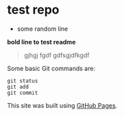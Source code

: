 # test repo
* some random line

**bold line to test  readme**

> gjhgj
> fgdf
> gdfsgjdfkgdf
>
Some basic Git commands are:
```
git status
git add
git commit
```

This site was built using [GitHub Pages](https://pages.github.com/). 
